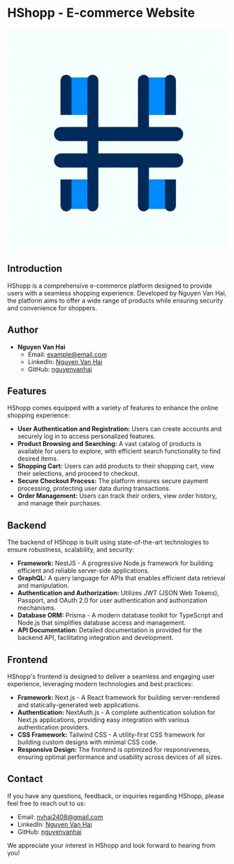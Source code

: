 # HShopp - E-commerce Website

![Icon](FE/public/icon.jpg)

## Introduction

HShopp is a comprehensive e-commerce platform designed to provide users with a seamless shopping experience. Developed by Nguyen Van Hai, the platform aims to offer a wide range of products while ensuring security and convenience for shoppers.

## Author

- **Nguyen Van Hai**
  - Email: example@email.com
  - LinkedIn: [Nguyen Van Hai](https://www.linkedin.com/in/nvhai248/)
  - GitHub: [nguyenvanhai](https://github.com/nvhai248)

## Features

HShopp comes equipped with a variety of features to enhance the online shopping experience:

- **User Authentication and Registration:** Users can create accounts and securely log in to access personalized features.
- **Product Browsing and Searching:** A vast catalog of products is available for users to explore, with efficient search functionality to find desired items.
- **Shopping Cart:** Users can add products to their shopping cart, view their selections, and proceed to checkout.
- **Secure Checkout Process:** The platform ensures secure payment processing, protecting user data during transactions.
- **Order Management:** Users can track their orders, view order history, and manage their purchases.

## Backend

The backend of HShopp is built using state-of-the-art technologies to ensure robustness, scalability, and security:

- **Framework:** NestJS - A progressive Node.js framework for building efficient and reliable server-side applications.
- **GraphQL:** A query language for APIs that enables efficient data retrieval and manipulation.
- **Authentication and Authorization:** Utilizes JWT (JSON Web Tokens), Passport, and OAuth 2.0 for user authentication and authorization mechanisms.
- **Database ORM:** Prisma - A modern database toolkit for TypeScript and Node.js that simplifies database access and management.
- **API Documentation:** Detailed documentation is provided for the backend API, facilitating integration and development.

## Frontend

HShopp's frontend is designed to deliver a seamless and engaging user experience, leveraging modern technologies and best practices:

- **Framework:** Next.js - A React framework for building server-rendered and statically-generated web applications.
- **Authentication:** NextAuth.js - A complete authentication solution for Next.js applications, providing easy integration with various authentication providers.
- **CSS Framework:** Tailwind CSS - A utility-first CSS framework for building custom designs with minimal CSS code.
- **Responsive Design:** The frontend is optimized for responsiveness, ensuring optimal performance and usability across devices of all sizes.

## Contact

If you have any questions, feedback, or inquiries regarding HShopp, please feel free to reach out to us:

- Email: nvhai2408@gmail.com
- LinkedIn: [Nguyen Van Hai](https://www.linkedin.com/in/nvhai248/)
- GitHub: [nguyenvanhai](https://github.com/nvhai248)

We appreciate your interest in HShopp and look forward to hearing from you!
